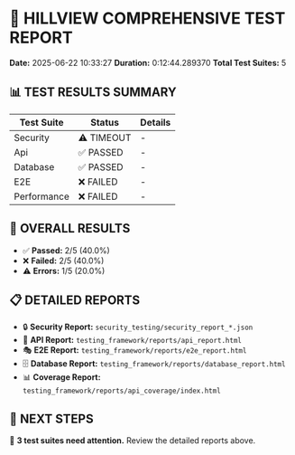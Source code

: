 
# 🧪 HILLVIEW COMPREHENSIVE TEST REPORT

**Date:** 2025-06-22 10:33:27
**Duration:** 0:12:44.289370
**Total Test Suites:** 5

## 📊 TEST RESULTS SUMMARY

| Test Suite | Status | Details |
|------------|--------|---------|
| Security | ⚠️ TIMEOUT | - |
| Api | ✅ PASSED | - |
| Database | ✅ PASSED | - |
| E2E | ❌ FAILED | - |
| Performance | ❌ FAILED | - |

## 🎯 OVERALL RESULTS

- ✅ **Passed:** 2/5 (40.0%)
- ❌ **Failed:** 2/5 (40.0%)
- ⚠️ **Errors:** 1/5 (20.0%)

## 📋 DETAILED REPORTS

- 🔒 **Security Report:** `security_testing/security_report_*.json`
- 🔧 **API Report:** `testing_framework/reports/api_report.html`
- 🎭 **E2E Report:** `testing_framework/reports/e2e_report.html`
- 🗄️ **Database Report:** `testing_framework/reports/database_report.html`
- 📊 **Coverage Report:** `testing_framework/reports/api_coverage/index.html`

## 🚀 NEXT STEPS

🔧 **3 test suites need attention.** Review the detailed reports above.
